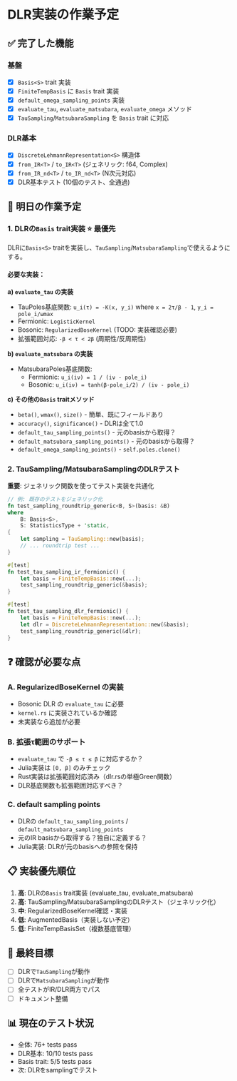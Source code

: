 # DLR実装の作業予定

## ✅ 完了した機能

### 基盤
- [x] `Basis<S>` trait 実装
- [x] `FiniteTempBasis` に `Basis` trait 実装
- [x] `default_omega_sampling_points` 実装
- [x] `evaluate_tau`, `evaluate_matsubara`, `evaluate_omega` メソッド
- [x] `TauSampling`/`MatsubaraSampling` を `Basis` trait に対応

### DLR基本
- [x] `DiscreteLehmannRepresentation<S>` 構造体
- [x] `from_IR<T>` / `to_IR<T>` (ジェネリック: f64, Complex<f64>)
- [x] `from_IR_nd<T>` / `to_IR_nd<T>` (N次元対応)
- [x] DLR基本テスト (10個のテスト、全通過)

## 🚧 明日の作業予定

### 1. DLRの`Basis` trait実装 ⭐ **最優先**

DLRに`Basis<S>` traitを実装し、`TauSampling`/`MatsubaraSampling`で使えるようにする。

#### 必要な実装：

**a) `evaluate_tau` の実装**
- TauPoles基底関数: `u_i(τ) = -K(x, y_i)` where `x = 2τ/β - 1`, `y_i = pole_i/ωmax`
- Fermionic: `LogisticKernel`
- Bosonic: `RegularizedBoseKernel` (TODO: 実装確認必要)
- 拡張範囲対応: `-β < τ < 2β` (周期性/反周期性)

**b) `evaluate_matsubara` の実装**  
- MatsubaraPoles基底関数:
  - Fermionic: `u_i(iν) = 1 / (iν - pole_i)`
  - Bosonic: `u_i(iν) = tanh(β·pole_i/2) / (iν - pole_i)`

**c) その他の`Basis` traitメソッド**
- `beta()`, `wmax()`, `size()` - 簡単、既にフィールドあり
- `accuracy()`, `significance()` - DLRは全て1.0
- `default_tau_sampling_points()` - 元のbasisから取得？
- `default_matsubara_sampling_points()` - 元のbasisから取得？
- `default_omega_sampling_points()` - `self.poles.clone()`

### 2. TauSampling/MatsubaraSamplingのDLRテスト

**重要**: ジェネリック関数を使ってテスト実装を共通化

```rust
// 例: 既存のテストをジェネリック化
fn test_sampling_roundtrip_generic<B, S>(basis: &B)
where
    B: Basis<S>,
    S: StatisticsType + 'static,
{
    let sampling = TauSampling::new(basis);
    // ... roundtrip test ...
}

#[test]
fn test_tau_sampling_ir_fermionic() {
    let basis = FiniteTempBasis::new(...);
    test_sampling_roundtrip_generic(&basis);
}

#[test]
fn test_tau_sampling_dlr_fermionic() {
    let basis = FiniteTempBasis::new(...);
    let dlr = DiscreteLehmannRepresentation::new(&basis);
    test_sampling_roundtrip_generic(&dlr);
}
```

## ❓ 確認が必要な点

### A. RegularizedBoseKernel の実装
- Bosonic DLR の `evaluate_tau` に必要
- `kernel.rs` に実装されているか確認
- 未実装なら追加が必要

### B. 拡張τ範囲のサポート
- `evaluate_tau` で `-β ≤ τ ≤ β` に対応するか？
- Julia実装は `[0, β]` のみチェック
- Rust実装は拡張範囲対応済み（dlr.rsの単極Green関数）
- DLR基底関数も拡張範囲対応すべき？

### C. default sampling points
- DLRの `default_tau_sampling_points` / `default_matsubara_sampling_points`
- 元のIR basisから取得する？独自に定義する？
- Julia実装: DLRが元のbasisへの参照を保持

## 📋 実装優先順位

1. **高**: DLRの`Basis` trait実装 (evaluate_tau, evaluate_matsubara)
2. **高**: TauSampling/MatsubaraSamplingのDLRテスト（ジェネリック化）
3. **中**: RegularizedBoseKernel確認・実装
4. **低**: AugmentedBasis（実装しない予定）
5. **低**: FiniteTempBasisSet（複数基底管理）

## 🎯 最終目標

- [ ] DLRで`TauSampling`が動作
- [ ] DLRで`MatsubaraSampling`が動作  
- [ ] 全テストがIR/DLR両方でパス
- [ ] ドキュメント整備

## 📊 現在のテスト状況

- 全体: 76+ tests pass
- DLR基本: 10/10 tests pass
- Basis trait: 5/5 tests pass
- 次: DLRをsamplingでテスト

